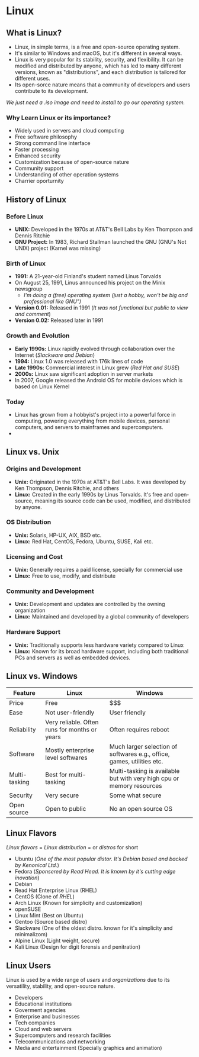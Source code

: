 # Linux
## What is Linux?
- Linux, in simple terms, is a free and open-source operating system.
- It's similar to Windows and macOS, but it's different in several ways.
- Linux is very popular for its stability, security, and flexibility. It can be modified and distributed by anyone, which has led to many different versions, known as "distributions", and each distribution is tailored for different uses.
- Its open-sorce nature means that a community of developers and users contribute to its development.

*We just need a .iso image and need to install to go our operating system.*
### Why Learn Linux or its importance?
- Widely used in servers and cloud computing
- Free software philosophy
- Strong command line interface
- Faster processing
- Enhanced security
- Customization because of open-source nature
- Community support
- Understanding of other operation systems
- Charrier oporturnity
## History of Linux
### Before Linux
- **UNIX:** Developed in the 1970s at AT&T's Bell Labs by Ken Thompson and Dennis Ritchie
- **GNU Project:** In 1983, Richard Stallman launched the GNU (GNU's Not UNIX) project (Karnel was missing)
### Birth of Linux
- **1991:** A 21-year-old Finland's student named Linus Torvalds
- On August 25, 1991, Linus announced his project on the Minix newsgroup
  - *I'm doing a (free) operating system (just a hobby, won't be big and professional like GNU")*
- **Version 0.01:** Released in 1991 (*It was not functional but public to view and comment*)
- **Version 0.02:** Released later in 1991
### Growth and Evolution
- **Early 1990s:** Linux rapidly evolved through collaboration over the Internet (*Slackware and Debian*)
- **1994:** Linux 1.0 was released with 176k lines of code
- **Late 1990s:** Commercial interest in Linux grew (*Red Hat and SUSE*)
- **2000s:** Linux saw significant adoption in server markets
- In 2007, Google released the Android OS for mobile devices which is based on Linux Kernel
### Today
- Linux has grown from a hobbyist's project into a powerful force in computing, powering everything from mobile devices, personal computers, and servers to mainframes and supercomputers.
- 
## Linux vs. Unix
### Origins and Development
- **Unix:** Originated in the 1970s at AT&T's Bell Labs. It was developed by Ken Thompson, Dennis Ritchie, and others
- **Linux:** Created in the early 1990s by Linus Torvalds. It's free and open-source, meaning its source code can be used, modified, and distributed by anyone.
### OS Distribution
- **Unix:** Solaris, HP-UX, AIX, BSD etc.
- **Linux:** Red Hat, CentOS, Fedora, Ubuntu, SUSE, Kali etc.
### Licensing and Cost
- **Unix:** Generally requires a paid license, specially for commercial use
- **Linux:** Free to use, modify, and distribute
### Community and Development
- **Unix:** Development and updates are controlled by the owning organization
- **Linux:** Maintained and developed by a global community of developers
### Hardware Support
- **Unix:** Traditionally supports less hardware variety compared to Linux
- **Linux:** Known for its broad hardware support, including both traditional PCs and servers as well as embedded devices.
## Linux vs. Windows
| Feature      | Linux                                   | Windows                                     |
|--------------|-----------------------------------------|---------------------------------------------|
| Price        | Free                                    | $$$                                         |
| Ease         | Not user-friendly                       | User friendly                               |
| Reliability  | Very reliable. Often runs for months or years | Often requires reboot                   |
| Software     | Mostly enterprise level softwares       | Much larger selection of softwares e.g., office, games, utilities etc. |
| Multi-tasking| Best for multi-tasking                  | Multi-tasking is available but with very high cpu or memory resources |
| Security     | Very secure                             | Some what secure                            |
| Open source  | Open to public                          | No an open source OS                        |

## Linux Flavors
*Linux flavors* = *Linux distribution* = or *distros* for short   
- Ubuntu (*One of the most popular distor. It's Debian based and backed by Kenonical Ltd.*)
- Fedora (*Sponsered by Read Head. It is known by it's cutting edge inovation*)
- Debian
- Read Hat Enterprise Linux (RHEL)
- CentOS (Clone of *RHEL*)
- Arch Linux (Known for simplicity and customization)
- openSUSE
- Linux Mint (Best on Ubuntu)
- Gentoo (Source based distro)
- Slackware (One of the oldest distro. known for it's simplicity and minimalizom)
- Alpine Linux (Light weight, secure)
- Kali Linux (Design for digit forensis and penitration)
## Linux Users
Linux is used by a wide range of *users* and *organizations* due to its versatility, stability, and open-source nature.
- Developers
- Educational institutions
- Goverment agencies
- Enterprise and businesses
- Tech companies
- Cloud and web servers
- Supercomputers and research facilities
- Telecommunications and networking
- Media and entertainment (Specially graphics and animation)